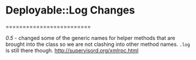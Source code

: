 # Deployable::Log Changes
=========================

*0.5* - changed some of the generic names for helper methods that are brought into the class so we are not clashing into other method names. `.log` is still there though.
http://supervisord.org/xmlrpc.html